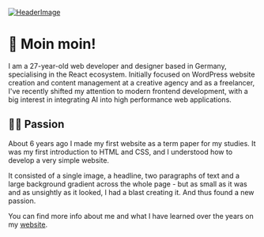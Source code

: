 [![HeaderImage](https://github.com/nikolailehbrink/nikolailehbrink/assets/38915700/e22cc986-a13f-4ab3-884a-effb7777fca2)](https://nikolailehbr.ink)

# 🤝 Moin moin!

I am a 27-year-old web developer and designer based in Germany, specialising in the React ecosystem. Initially focused on WordPress website creation and content management at a creative agency and as a freelancer, I've recently shifted my attention to modern frontend development, with a big interest in integrating AI into high performance web applications.

## 👨‍💻 Passion

About 6 years ago I made my first website as a term paper for my studies. It was my first introduction to HTML and CSS, and I understood how to develop a very simple website.

It consisted of a single image, a headline, two paragraphs of text and a large background gradient across the whole page - but as small as it was and as unsightly as it looked, I had a blast creating it. And thus found a new passion.

You can find more info about me and what I have learned over the years on my [website](https://www.nikolailehbr.ink).

